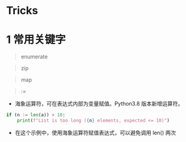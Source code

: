 &emsp;
# Tricks
# 1 常用关键字
>enumerate



>zip

>map


>:=	
- 海象运算符，可在表达式内部为变量赋值。Python3.8 版本新增运算符。
```python
if (n := len(a)) > 10:
    print(f"List is too long ({n} elements, expected <= 10)")
```
- 在这个示例中，使用海象运算符赋值表达式，可以避免调用 len() 两次

